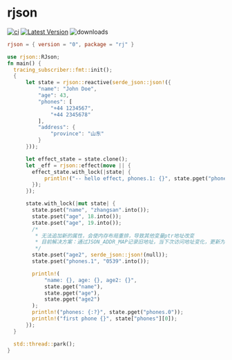 # rjson &emsp; 
[![ci](https://github.com/cargo-crates/rjson/workflows/Rust/badge.svg)](https://github.com/cargo-crates/rjson/actions)
[![Latest Version]][crates.io]
![downloads](https://img.shields.io/crates/d/rj.svg?style=flat-square)

[Latest Version]: https://img.shields.io/crates/v/rj.svg
[crates.io]: https://crates.io/crates/rj
```toml
rjson = { version = "0", package = "rj" }
```

```rust
use rjson::RJson;
fn main() {
  tracing_subscriber::fmt::init();
  {
      let state = rjson::reactive(serde_json::json!({
          "name": "John Doe",
          "age": 43,
          "phones": [
              "+44 1234567",
              "+44 2345678"
          ],
          "address": {
              "province": "山东"
          }
      }));

      let effect_state = state.clone();
      let _eff = rjson::effect(move || {
        effect_state.with_lock(|state| {
            println!("-- hello effect, phones.1: {}", state.pget("phones.1"));
        });
      });

      state.with_lock(|mut state| {
        state.pset("name", "zhangsan".into());
        state.pset("age", 18.into());
        state.pset("age", 19.into());
        /*
         * 无法追加新的属性，会使内存布局重排，导致其他变量ptr地址改变
         * 目前解决方案：通过JSON_ADDR_MAP记录旧地址，当下次访问地址变化，更新为新地址（以存放地址的变量地址作为targetkey）
         */
        state.pset("age2", serde_json::json!(null));
        state.pset("phones.1", "0539".into());

        println!(
            "name: {}, age: {}, age2: {}",
            state.pget("name"),
            state.pget("age"),
            state.pget("age2")
        );
        println!("phones: {:?}", state.pget("phones.0"));
        println!("first phone {}", state["phones"][0]);
      });
  }

  std::thread::park();
}

```